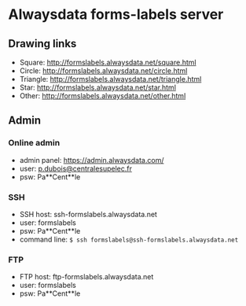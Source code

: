 # Alwaysdata forms-labels server

## Drawing links

- Square: http://formslabels.alwaysdata.net/square.html
- Circle: http://formslabels.alwaysdata.net/circle.html
- Triangle: http://formslabels.alwaysdata.net/triangle.html
- Star: http://formslabels.alwaysdata.net/star.html
- Other: http://formslabels.alwaysdata.net/other.html

## Admin

### Online admin

- admin panel: https://admin.alwaysdata.com/
- user: p.dubois@centralesupelec.fr
- psw: Pa\*\*Cent\*\*le

### SSH

- SSH host: ssh-formslabels.alwaysdata.net
- user: formslabels
- psw: Pa\*\*Cent\*\*le
- command line: `$ ssh formslabels@ssh-formslabels.alwaysdata.net`

### FTP

- FTP host: ftp-formslabels.alwaysdata.net
- user: formslabels
- psw: Pa\*\*Cent\*\*le
